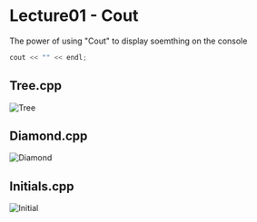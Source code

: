 # Lecture01 - Cout

The power of using "Cout" to display soemthing on the console
```cpp
cout << "" << endl;
```

## Tree.cpp
![Tree](https://github.com/yclim95/GuideToCPPBegineer01/blob/master/Lecture01/Tree.PNG)

## Diamond.cpp
![Diamond](https://github.com/yclim95/GuideToCPPBegineer01/blob/master/Lecture01/Diamond.PNG)

## Initials.cpp
![Initial](https://github.com/yclim95/GuideToCPPBegineer01/blob/master/Lecture01/Initials.PNG)
